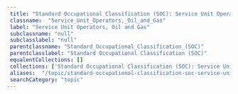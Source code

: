 ```yaml
--- 
 title: "Standard Occupational Classification (SOC): Service Unit Operators, Oil and Gas" 
 classname:  "Service_Unit_Operators,_Oil_and_Gas" 
 label: "Service Unit Operators, Oil and Gas" 
 subclassname: "null" 
 subclasslabel: "null" 
 parentclassname: "Standard_Occupational_Classification_(SOC)" 
 parentclasslabel: "Standard Occupational Classification (SOC)" 
 equalentCollections: [] 
 collections: ['Standard Occupational Classification (SOC): Service Unit Operators, Oil and Gas']
 aliases:  "/topic/standard-occupational-classification-soc-service-unit-operators-oil-and-gas"  
 searchCategory: "topic" 
---
```

